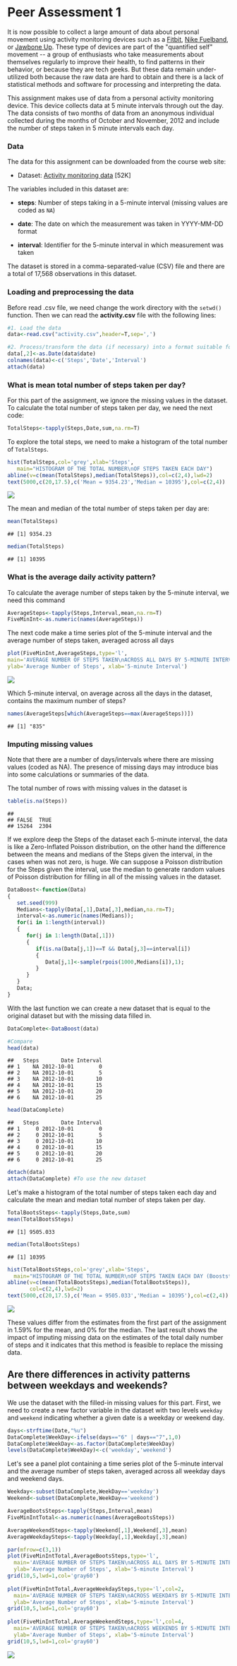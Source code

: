 # Peer Assessment 1

It is now possible to collect a large amount of data about personal
movement using activity monitoring devices such as a
[Fitbit](http://www.fitbit.com), [Nike Fuelband](http://www.nike.com/us/en_us/c/nikeplus-fuelband), or
[Jawbone Up](https://jawbone.com/up). These type of devices are part of
the "quantified self" movement -- a group of enthusiasts who take
measurements about themselves regularly to improve their health, to
find patterns in their behavior, or because they are tech geeks. But
these data remain under-utilized both because the raw data are hard to
obtain and there is a lack of statistical methods and software for
processing and interpreting the data.

This assignment makes use of data from a personal activity monitoring
device. This device collects data at 5 minute intervals through out the
day. The data consists of two months of data from an anonymous
individual collected during the months of October and November, 2012
and include the number of steps taken in 5 minute intervals each day.

### Data

The data for this assignment can be downloaded from the course web
site:

* Dataset: [Activity monitoring data](https://d396qusza40orc.cloudfront.net/repdata%2Fdata%2Factivity.zip) [52K]

The variables included in this dataset are:

* **steps**: Number of steps taking in a 5-minute interval (missing
    values are coded as `NA`)

* **date**: The date on which the measurement was taken in YYYY-MM-DD
    format

* **interval**: Identifier for the 5-minute interval in which
    measurement was taken

The dataset is stored in a comma-separated-value (CSV) file and there
are a total of 17,568 observations in this
dataset.


### Loading and preprocessing the data
Before read .csv file, we need change the work directory with the <code>setwd()</code> function. Then
we can read the <b>activity.csv</b> file with the following lines:


```r
#1. Load the data
data<-read.csv("activity.csv",header=T,sep=',')

#2. Process/transform the data (if necessary) into a format suitable for your analysis
data[,2]<-as.Date(data$date)
colnames(data)<-c('Steps','Date','Interval')
attach(data)
```


### What is mean total number of steps taken per day?
For this part of the assignment, we ignore the missing values in the dataset. To calculate the total number of steps taken per day, we need the next code:

```r
TotalSteps<-tapply(Steps,Date,sum,na.rm=T)
```

To explore the total steps, we need to make a histogram of the total number of <code>TotalSteps</code>.

```r
hist(TotalSteps,col='grey',xlab='Steps',
   main="HISTOGRAM OF THE TOTAL NUMBER\nOF STEPS TAKEN EACH DAY")
abline(v=c(mean(TotalSteps),median(TotalSteps)),col=c(2,4),lwd=2)
text(5000,c(20,17.5),c('Mean = 9354.23','Median = 10395'),col=c(2,4))
```

![](Peer_Assessment_1_files/figure-html/unnamed-chunk-3-1.png) 

The mean and median of the total number of steps taken per day are:

```r
mean(TotalSteps)
```

```
## [1] 9354.23
```

```r
median(TotalSteps)
```

```
## [1] 10395
```


### What is the average daily activity pattern?
To calculate the average number of steps taken by the 5-minute interval, we need this command

```r
AverageSteps<-tapply(Steps,Interval,mean,na.rm=T)
FiveMinInt<-as.numeric(names(AverageSteps))
```

The next code make a time series plot of the 5-minute interval and the average number of steps taken, averaged across all days

```r
plot(FiveMinInt,AverageSteps,type='l',
main='AVERAGE NUMBER OF STEPS TAKEN\nACROSS ALL DAYS BY 5-MINUTE INTERVAL',
ylab='Average Number of Steps', xlab='5-minute Interval')
```

![](Peer_Assessment_1_files/figure-html/unnamed-chunk-6-1.png) 

Which 5-minute interval, on average across all the days in the dataset, contains the maximum number of steps?

```r
names(AverageSteps[which(AverageSteps==max(AverageSteps))])
```

```
## [1] "835"
```


### Imputing missing values
Note that there are a number of days/intervals where there are missing values (coded as NA).
The presence of missing days may introduce bias into some calculations or summaries of the data.

The total number of rows with missing values in the dataset is

```r
table(is.na(Steps))
```

```
## 
## FALSE  TRUE 
## 15264  2304
```

If we explore deep the Steps of the dataset each 5-minute interval, the data is like a Zero-Inflated Poisson distribution, on the other hand the difference between the means and medians of the Steps given the interval, in the cases when was not zero, is huge. We can suppose a Poisson distribution for the Steps given the interval, use the median to generate random values of Poisson distribution for filling in all of the missing values in the dataset.

```r
DataBoost<-function(Data)
{
   set.seed(999)
   Medians<-tapply(Data[,1],Data[,3],median,na.rm=T);   
   interval<-as.numeric(names(Medians));
   for(i in 1:length(interval))
   {
      for(j in 1:length(Data[,1]))
      {
         if(is.na(Data[j,1])==T && Data[j,3]==interval[i])
         {
            Data[j,1]<-sample(rpois(1000,Medians[i]),1);
         }
      }
   }
   Data;
}
```

With the last function we can create a new dataset that is equal to the original dataset but with the missing data filled in.

```r
DataComplete<-DataBoost(data)

#Compare
head(data)
```

```
##   Steps       Date Interval
## 1    NA 2012-10-01        0
## 2    NA 2012-10-01        5
## 3    NA 2012-10-01       10
## 4    NA 2012-10-01       15
## 5    NA 2012-10-01       20
## 6    NA 2012-10-01       25
```

```r
head(DataComplete)
```

```
##   Steps       Date Interval
## 1     0 2012-10-01        0
## 2     0 2012-10-01        5
## 3     0 2012-10-01       10
## 4     0 2012-10-01       15
## 5     0 2012-10-01       20
## 6     0 2012-10-01       25
```

```r
detach(data)
attach(DataComplete) #To use the new dataset
```

Let's make a histogram of the total number of steps taken each day and calculate the mean and median total number of steps taken per day. 

```r
TotalBootsSteps<-tapply(Steps,Date,sum)
mean(TotalBootsSteps)
```

```
## [1] 9505.033
```

```r
median(TotalBootsSteps)
```

```
## [1] 10395
```

```r
hist(TotalBootsSteps,col='grey',xlab='Steps',
  main="HISTOGRAM OF THE TOTAL NUMBER\nOF STEPS TAKEN EACH DAY (Booststrapped)")
abline(v=c(mean(TotalBootsSteps),median(TotalBootsSteps)),
       col=c(2,4),lwd=2)
text(5000,c(20,17.5),c('Mean = 9505.033','Median = 10395'),col=c(2,4))
```

![](Peer_Assessment_1_files/figure-html/unnamed-chunk-10-1.png) 

These values differ from the estimates from the first part of the assignment in 1.59% for the mean, and 0% for the median. The last result shows the impact of imputing missing data on the estimates of the total daily number of steps and it indicates that this method is feasible to replace the missing data.

## Are there differences in activity patterns between weekdays and weekends?
We use the dataset with the filled-in missing values for this part. First, we need to create a new factor variable in the dataset with two levels <code>weekday</code> and <code>weekend</code> indicating whether a given date is a weekday or weekend day.

```r
days<-strftime(Date,"%u")
DataComplete$WeekDay<-ifelse(days=="6" | days=="7",1,0)
DataComplete$WeekDay<-as.factor(DataComplete$WeekDay)
levels(DataComplete$WeekDay)<-c('weekday','weekend')
```

Let's see a panel plot containing a time series plot of the 5-minute interval and the average number of steps taken, averaged across all weekday days and weekend days.

```r
Weekday<-subset(DataComplete,WeekDay=='weekday')
Weekend<-subset(DataComplete,WeekDay=='weekend')

AverageBootsSteps<-tapply(Steps,Interval,mean)
FiveMinIntTotal<-as.numeric(names(AverageBootsSteps))

AverageWeekendSteps<-tapply(Weekend[,1],Weekend[,3],mean)
AverageWeekdaySteps<-tapply(Weekday[,1],Weekday[,3],mean)

par(mfrow=c(3,1))
plot(FiveMinIntTotal,AverageBootsSteps,type='l',
  main='AVERAGE NUMBER OF STEPS TAKEN\nACROSS ALL DAYS BY 5-MINUTE INTERVAL (Bootstraped)',
  ylab='Average Number of Steps', xlab='5-minute Interval')
grid(10,5,lwd=1,col='gray60')
   
plot(FiveMinIntTotal,AverageWeekdaySteps,type='l',col=2,
  main='AVERAGE NUMBER OF STEPS TAKEN\nACROSS WEEKDAYS BY 5-MINUTE INTERVAL',
  ylab='Average Number of Steps', xlab='5-minute Interval')
grid(10,5,lwd=1,col='gray60')
   
plot(FiveMinIntTotal,AverageWeekendSteps,type='l',col=4,
  main='AVERAGE NUMBER OF STEPS TAKEN\nACROSS WEEKENDS BY 5-MINUTE INTERVAL',
  ylab='Average Number of Steps', xlab='5-minute Interval')
grid(10,5,lwd=1,col='gray60')
```

![](Peer_Assessment_1_files/figure-html/unnamed-chunk-12-1.png) 

